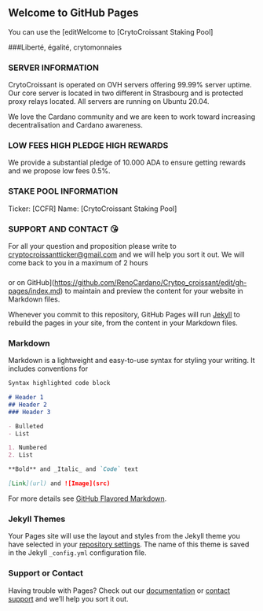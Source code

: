 ## Welcome to GitHub Pages

You can use the [editWelcome to [CrytoCroissant Staking Pool]

###Liberté, égalité, crytomonnaies

### SERVER INFORMATION
CrytoCroissant is operated on OVH servers offering 99.99% server uptime. Our core server is located in two different in Strasbourg and is protected proxy relays located.
All servers are running on Ubuntu 20.04. 

We love the Cardano community and we are keen to work toward increasing decentralisation and Cardano awareness.

### LOW FEES HIGH PLEDGE HIGH REWARDS

We provide a substantial pledge of 10.000 ADA to ensure getting rewards and we propose low fees 0.5%.

### STAKE POOL INFORMATION

Ticker: [CCFR]
Name: [CrytoCroissant Staking Pool]

### SUPPORT AND CONTACT :kissing_heart:

For all your question and proposition please write to cryptocroissantticker@gmail.com and we will help you sort it out. We will come back to you in a maximum of 2 hours
### 
or on GitHub](https://github.com/RenoCardano/Crytpo_croissant/edit/gh-pages/index.md) to maintain and preview the content for your website in Markdown files.

Whenever you commit to this repository, GitHub Pages will run [Jekyll](https://jekyllrb.com/) to rebuild the pages in your site, from the content in your Markdown files.

### Markdown

Markdown is a lightweight and easy-to-use syntax for styling your writing. It includes conventions for

```markdown
Syntax highlighted code block

# Header 1
## Header 2
### Header 3

- Bulleted
- List

1. Numbered
2. List

**Bold** and _Italic_ and `Code` text

[Link](url) and ![Image](src)
```

For more details see [GitHub Flavored Markdown](https://guides.github.com/features/mastering-markdown/).

### Jekyll Themes

Your Pages site will use the layout and styles from the Jekyll theme you have selected in your [repository settings](https://github.com/RenoCardano/Crytpo_croissant/settings). The name of this theme is saved in the Jekyll `_config.yml` configuration file.

### Support or Contact

Having trouble with Pages? Check out our [documentation](https://docs.github.com/categories/github-pages-basics/) or [contact support](https://github.com/contact) and we’ll help you sort it out.
